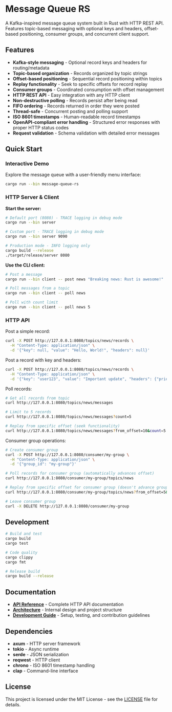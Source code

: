 # Message Queue RS

A Kafka-inspired message queue system built in Rust with HTTP REST API. Features topic-based messaging with optional keys and headers, offset-based positioning, consumer groups, and concurrent client support.

## Features

- **Kafka-style messaging** - Optional record keys and headers for routing/metadata
- **Topic-based organization** - Records organized by topic strings
- **Offset-based positioning** - Sequential record positioning within topics
- **Replay functionality** - Seek to specific offsets for record replay
- **Consumer groups** - Coordinated consumption with offset management
- **HTTP REST API** - Easy integration with any HTTP client
- **Non-destructive polling** - Records persist after being read
- **FIFO ordering** - Records returned in order they were posted
- **Thread-safe** - Concurrent posting and polling support
- **ISO 8601 timestamps** - Human-readable record timestamps
- **OpenAPI-compliant error handling** - Structured error responses with proper HTTP status codes
- **Request validation** - Schema validation with detailed error messages

## Quick Start

### Interactive Demo
Explore the message queue with a user-friendly menu interface:

```bash
cargo run --bin message-queue-rs
```

### HTTP Server & Client

**Start the server:**
```bash
# Default port (8080) - TRACE logging in debug mode
cargo run --bin server

# Custom port - TRACE logging in debug mode
cargo run --bin server 9090

# Production mode - INFO logging only
cargo build --release
./target/release/server 8080
```

**Use the CLI client:**
```bash
# Post a message
cargo run --bin client -- post news "Breaking news: Rust is awesome!"

# Poll messages from a topic
cargo run --bin client -- poll news

# Poll with count limit
cargo run --bin client -- poll news 5
```

### HTTP API

Post a simple record:
```bash
curl -X POST http://127.0.0.1:8080/topics/news/records \
  -H "Content-Type: application/json" \
  -d '{"key": null, "value": "Hello, World!", "headers": null}'
```

Post a record with key and headers:
```bash
curl -X POST http://127.0.0.1:8080/topics/news/records \
  -H "Content-Type: application/json" \
  -d '{"key": "user123", "value": "Important update", "headers": {"priority": "high", "source": "mobile"}}'
```

Poll records:
```bash
# Get all records from topic
curl http://127.0.0.1:8080/topics/news/messages

# Limit to 5 records
curl http://127.0.0.1:8080/topics/news/messages?count=5

# Replay from specific offset (seek functionality)
curl http://127.0.0.1:8080/topics/news/messages?from_offset=10&count=5
```

Consumer group operations:
```bash
# Create consumer group
curl -X POST http://127.0.0.1:8080/consumer/my-group \
  -H "Content-Type: application/json" \
  -d '{"group_id": "my-group"}'

# Poll records for consumer group (automatically advances offset)
curl http://127.0.0.1:8080/consumer/my-group/topics/news

# Replay from specific offset for consumer group (doesn't advance group offset)  
curl http://127.0.0.1:8080/consumer/my-group/topics/news?from_offset=5&count=3

# Leave consumer group
curl -X DELETE http://127.0.0.1:8080/consumer/my-group
```

## Development

```bash
# Build and test
cargo build
cargo test

# Code quality
cargo clippy
cargo fmt

# Release build
cargo build --release
```

## Documentation

- **[API Reference](docs/api.md)** - Complete HTTP API documentation
- **[Architecture](docs/architecture.md)** - Internal design and project structure
- **[Development Guide](docs/development.md)** - Setup, testing, and contribution guidelines

## Dependencies

- **axum** - HTTP server framework
- **tokio** - Async runtime  
- **serde** - JSON serialization
- **reqwest** - HTTP client
- **chrono** - ISO 8601 timestamp handling
- **clap** - Command-line interface

## License

This project is licensed under the MIT License - see the [LICENSE](LICENSE) file for details.